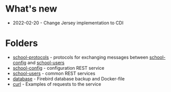 # What's new
+ 2022-02-20 - Change Jersey implementation to CDI
# Folders
+ [school-protocols](school-protocols) - protocols for exchanging messages between [school-config](school-config) and [school-users](school-users)
+ [school-config](school-config) - configuration REST service
+ [school-users](school-users) - common REST services
+ [database](database) - Firebird database backup and Docker-file
+ [curl](curl) - Examples of requests to the service